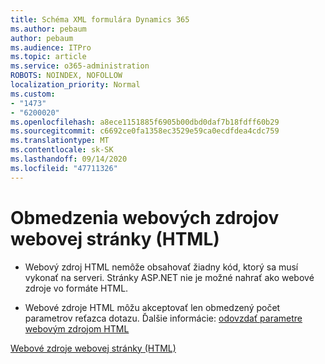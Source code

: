 ```yaml
---
title: Schéma XML formulára Dynamics 365
ms.author: pebaum
author: pebaum
ms.audience: ITPro
ms.topic: article
ms.service: o365-administration
ROBOTS: NOINDEX, NOFOLLOW
localization_priority: Normal
ms.custom:
- "1473"
- "6200020"
ms.openlocfilehash: a8ece1151885f6905b00dbd0daf7b18fdff60b29
ms.sourcegitcommit: c6692ce0fa1358ec3529e59ca0ecdfdea4cdc759
ms.translationtype: MT
ms.contentlocale: sk-SK
ms.lasthandoff: 09/14/2020
ms.locfileid: "47711326"
---
```

# <a name="webpage-html-web-resources-limitations"></a>Obmedzenia webových zdrojov webovej stránky (HTML)

* Webový zdroj HTML nemôže obsahovať žiadny kód, ktorý sa musí vykonať na serveri. Stránky ASP.NET nie je možné nahrať ako webové zdroje vo formáte HTML.

* Webové zdroje HTML môžu akceptovať len obmedzený počet parametrov reťazca dotazu. Ďalšie informácie: [odovzdať parametre webovým zdrojom HTML](https://docs.microsoft.com/dynamics365/customer-engagement/developer/webpage-html-web-resources#BKMK_PassingParametersToWebResources)

[Webové zdroje webovej stránky (HTML)](https://docs.microsoft.com/dynamics365/customer-engagement/developer/webpage-html-web-resources)
